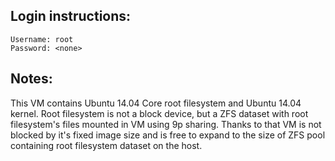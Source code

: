 ## Login instructions:

```
Username: root
Password: <none>
```

## Notes:

This VM contains Ubuntu 14.04 Core root filesystem and Ubuntu 14.04 kernel.
Root filesystem is not a block device, but a ZFS dataset with root filesystem's
files mounted in VM using 9p sharing. Thanks to that VM is not blocked by it's 
fixed image size and is free to expand to the size of ZFS pool containing
root filesystem dataset on the host. 
